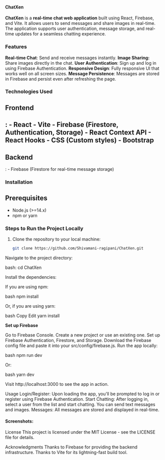<h4>ChatXen</h4>

<p><b>ChatXen</b> is a <b>real-time chat web application</b> built using React, Firebase, and Vite. It allows users to send messages and share images in real-time. 
The application supports user authentication, message storage, and real-time updates for a seamless chatting experience.</p>

<h3>Features</h3>

<b>Real-time Chat</b>: Send and receive messages instantly.
<b>Image Sharing:</b> Share images directly in the chat.
**User Authentication**: Sign up and log in using Firebase Authentication.
**Responsive Design**: Fully responsive UI that works well on all screen sizes.
**Message Persistence**: Messages are stored in Firebase and persist even after refreshing the page.

<h3>Technologies Used</h3>

<h2>Frontend<h2>:
  - React
  - Vite
  - Firebase (Firestore, Authentication, Storage)
  - React Context API
  - React Hooks
  - CSS (Custom styles)
  - Bootstrap

<h2>Backend</h2>:
  - Firebase (Firestore for real-time message storage)

<h3>Installation</h3>

<h2>Prerequisites</h2>

- Node.js (>=14.x)
- npm or yarn

### Steps to Run the Project Locally

1. Clone the repository to your local machine:

   ```bash
   git clone https://github.com/Shivamani-ragipani/ChatXen.git
Navigate to the project directory:

bash:
cd ChatXen

Install the dependencies:

If you are using npm:

bash
npm install

Or, if you are using yarn:

bash
Copy
Edit
yarn install

<b>Set up Firebase</b>

Go to Firebase Console.
Create a new project or use an existing one.
Set up Firebase Authentication, Firestore, and Storage.
Download the Firebase config file and paste it into your src/config/firebase.js.
Run the app locally:

bash
npm run dev

Or:

bash
yarn dev

Visit http://localhost:3000 to see the app in action.

Usage
Login/Register: Upon loading the app, you'll be prompted to log in or register using Firebase Authentication.
Start Chatting: After logging in, select a user from the list and start chatting. You can send text messages and images.
Messages: All messages are stored and displayed in real-time.

<h4>Screenshots:</h4>




License
This project is licensed under the MIT License - see the LICENSE file for details.

Acknowledgments
Thanks to Firebase for providing the backend infrastructure.
Thanks to Vite for its lightning-fast build tool.
